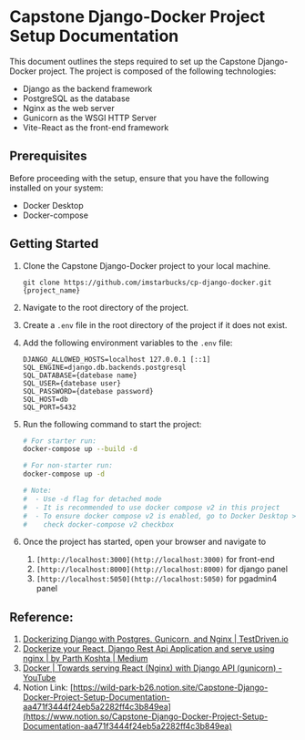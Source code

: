 # Capstone Django-Docker Project Setup Documentation

This document outlines the steps required to set up the Capstone Django-Docker project. The project is composed of the following technologies:

- Django as the backend framework
- PostgreSQL as the database
- Nginx as the web server
- Gunicorn as the WSGI HTTP Server
- Vite-React as the front-end framework

## Prerequisites

Before proceeding with the setup, ensure that you have the following installed on your system:

- Docker Desktop
- Docker-compose

## Getting Started

1. Clone the Capstone Django-Docker project to your local machine.

   ```
   git clone https://github.com/imstarbucks/cp-django-docker.git {project_name}
   ```

2. Navigate to the root directory of the project.
3. Create a `.env` file in the root directory of the project if it does not exist.
4. Add the following environment variables to the `.env` file:

   ```
   DJANGO_ALLOWED_HOSTS=localhost 127.0.0.1 [::1]
   SQL_ENGINE=django.db.backends.postgresql
   SQL_DATABASE={datebase name}
   SQL_USER={datebase user}
   SQL_PASSWORD={datebase password}
   SQL_HOST=db
   SQL_PORT=5432

   ```

5. Run the following command to start the project:

   ```bash
   # For starter run:
   docker-compose up --build -d

   # For non-starter run:
   docker-compose up -d

   # Note:
   #  - Use -d flag for detached mode
   #  - It is recommended to use docker compose v2 in this project
   #  - To ensure docker compose v2 is enabled, go to Docker Desktop > Setting >
   #    check docker-compose v2 checkbox
   ```

6. Once the project has started, open your browser and navigate to
   1. `[http://localhost:3000](http://localhost:3000)` for front-end
   2. `[http://localhost:8000](http://localhost:8000)` for django panel
   3. `[http://localhost:5050](http://localhost:5050)` for pgadmin4 panel

## Reference:

1. [Dockerizing Django with Postgres, Gunicorn, and Nginx | TestDriven.io](https://testdriven.io/blog/dockerizing-django-with-postgres-gunicorn-and-nginx/)
2. [Dockerize your React, Django Rest Api Application and serve using nginx | by Parth Koshta | Medium](https://parthkoshta.medium.com/dockerize-your-react-django-rest-api-application-and-serve-using-nginx-6f9ccf17105b)
3. [Docker | Towards serving React (Nginx) with Django API (gunicorn) - YouTube](https://www.youtube.com/watch?v=e63EBEFJkH0)
4. Notion Link: [https://wild-park-b26.notion.site/Capstone-Django-Docker-Project-Setup-Documentation-aa471f3444f24eb5a2282ff4c3b849ea](https://www.notion.so/Capstone-Django-Docker-Project-Setup-Documentation-aa471f3444f24eb5a2282ff4c3b849ea)
